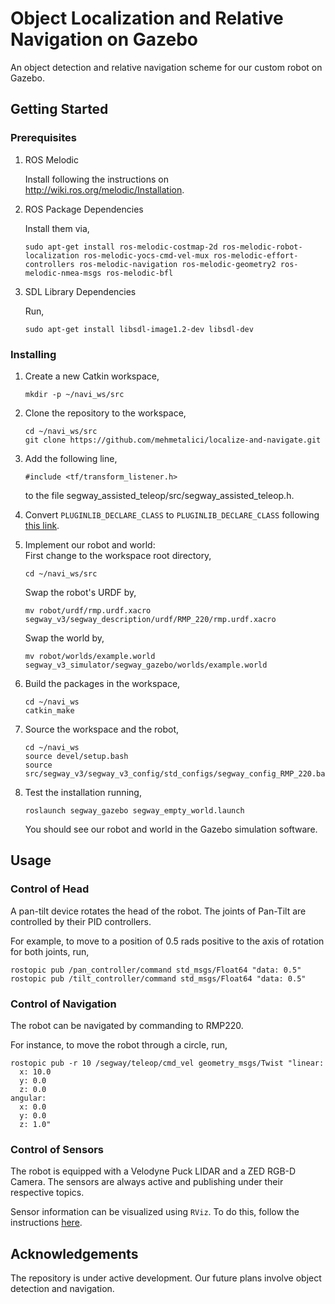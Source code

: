 # Object Localization and Relative Navigation on Gazebo
An object detection and relative navigation scheme for our custom robot on Gazebo.

## Getting Started
### Prerequisites
1. ROS Melodic

    Install following the instructions on http://wiki.ros.org/melodic/Installation.
2. ROS Package Dependencies
    
    Install them via,
    ``` 
    sudo apt-get install ros-melodic-costmap-2d ros-melodic-robot-localization ros-melodic-yocs-cmd-vel-mux ros-melodic-effort-controllers ros-melodic-navigation ros-melodic-geometry2 ros-melodic-nmea-msgs ros-melodic-bfl
    ```

3. SDL Library Dependencies

    Run,
    ``` 
    sudo apt-get install libsdl-image1.2-dev libsdl-dev
    ```


### Installing
1. Create a new Catkin workspace,
    ``` 
    mkdir -p ~/navi_ws/src
    ```
2. Clone the repository to the workspace,
    ``` 
    cd ~/navi_ws/src
    git clone https://github.com/mehmetalici/localize-and-navigate.git
    ```
3. Add the following line,
    ``` 
    #include <tf/transform_listener.h> 
    ``` 
    to the file segway_assisted_teleop/src/segway_assisted_teleop.h.

4. Convert `PLUGINLIB_DECLARE_CLASS` to `PLUGINLIB_DECLARE_CLASS` following [this link](http://docs.ros.org/en/jade/api/pluginlib/html/class__list__macros_8h.html).

5. Implement our robot and world:    
    First change to the workspace root directory,
    ``` 
    cd ~/navi_ws/src
    ``` 
    Swap the robot's URDF by,
    ``` 
    mv robot/urdf/rmp.urdf.xacro segway_v3/segway_description/urdf/RMP_220/rmp.urdf.xacro
    ``` 
    Swap the world by,
    ``` 
    mv robot/worlds/example.world segway_v3_simulator/segway_gazebo/worlds/example.world
    ``` 

6. Build the packages in the workspace,
    ``` 
    cd ~/navi_ws
    catkin_make
    ``` 
7. Source the workspace and the robot,
    ``` 
    cd ~/navi_ws
    source devel/setup.bash
    source src/segway_v3/segway_v3_config/std_configs/segway_config_RMP_220.bash
    ``` 
8. Test the installation running,
    ``` 
    roslaunch segway_gazebo segway_empty_world.launch
    ``` 
    You should see our robot and world in the Gazebo simulation software.


## Usage

### Control of Head
A pan-tilt device rotates the head of the robot. The joints of Pan-Tilt are controlled by their PID controllers. 

For example, to move to a position of 0.5 rads positive to the axis of rotation for both joints, run,
``` 
rostopic pub /pan_controller/command std_msgs/Float64 "data: 0.5" 
rostopic pub /tilt_controller/command std_msgs/Float64 "data: 0.5" 
``` 


### Control of Navigation
The robot can be navigated by commanding to RMP220.

For instance, to move the robot through a circle, run,
``` 
rostopic pub -r 10 /segway/teleop/cmd_vel geometry_msgs/Twist "linear:
  x: 10.0
  y: 0.0
  z: 0.0
angular:
  x: 0.0
  y: 0.0
  z: 1.0"
``` 

### Control of Sensors
The robot is equipped with a Velodyne Puck LIDAR and a ZED RGB-D Camera. The sensors are always active and publishing under their respective topics.

Sensor information can be visualized using `RViz`. To do this, follow the instructions [here](http://gazebosim.org/tutorials?tut=drcsim_visualization&cat=drcsim
). 


## Acknowledgements
The repository is under active development. Our future plans involve object detection and navigation.
